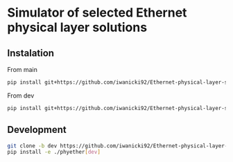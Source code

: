 # Simulator of selected Ethernet physical layer solutions

## Instalation

From main

```sh
pip install git+https://github.com/iwanicki92/Ethernet-physical-layer-simulator.git
```

From dev

```sh
pip install git+https://github.com/iwanicki92/Ethernet-physical-layer-simulator.git@dev
```

## Development

```sh
git clone -b dev https://github.com/iwanicki92/Ethernet-physical-layer-simulator.git
pip install -e ./phyether[dev]
```
